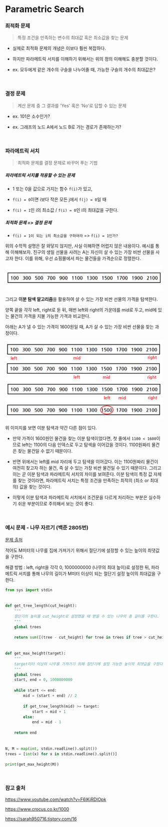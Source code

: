 # Parametric Search

### 최적화 문제

> 특정 조건을 만족하는 변수의 최대값 혹은 최소값을 찾는 문제 

- 실제로 최적화 문제의 개념은 이보다 훨씬 복잡하다.

- 하지만 파라메트릭 서치를 이해하기 위해서는 위의 정의 이해해도 충분할 것이다.

- ex. 모두에게 같은 개수의 구슬을 나누어줄 때, 가능한 구슬의 개수의 최대값은?

<br>

### 결정 문제

> 계산 문제 중 그 결과를 'Yes' 혹은 'No'로 답할 수 있는 문제

- ex. 101은 소수인가?

- ex. 그래프의 노드 A에서 노드 B로 가는 경로가 존재하는가?

<br>

### 파라메트릭 서치

> 최적화 문제를 결정 문제로 바꾸어 푸는 기법

##### 파라메트릭 서치를 적용할 수 있는 문제

- 1 또는 0을 값으로 가지는 함수 `f(i)`가 있고,

- `f(i) = 0`이면 i보다 작은 모든 j에서 `f(j) = 0`일 때

- `f(i) = 1`인 i의 최소값 / `f(i) = 0`인 i의 최대값을 구한다.

##### 최적화 문제 => 결정 문제

- `f(i) = 1이 되는 i의 최소값을 구하여라` => `f(i) = 1인가?`

위의 수학적 설명은 잘 와닿지 않지만, 사실 이해하면 어렵지 않은 내용이다. 예시를 통해 이해해보자. 친구의 생일 선물을 사려는 A는 자신이 살 수 있는 가장 비싼 선물을 사고자 한다. 이를 위해, 우선 쇼핑몰에서 파는 물건들을 가격순으로 정렬한다.

![](algorithm.assets/parametric01.png)

그리고 **이분 탐색 알고리즘**을 활용하여 살 수 있는 가장 비싼 선물의 가격을 탐색한다. 

양쪽 끝을 각각 left, right로 둔 뒤, 매번 left와 right의 가운데를 mid로 두고, mid에 있는 물건의 가격을 지불 가능한 가격과 비교한다. 

아래는 A가 낼 수 있는 가격이 1600원일 때, A가 살 수 있는 가장 비싼 선물을 찾는 과정이다.

![](algorithm.assets/parametric02.png)

위 이미지를 보면 이분 탐색과 약간 다른 점이 있다. 

- 만약 가격이 1600원인 물건을 찾는 이분 탐색이었다면, 첫 줄에서 `1100 < 1600`이므로 left는 1100의 다음 인덱스로 두고 탐색을 이어갔을 것이다. 1100원짜리 물건은 찾는 물건일 수 없기 때문이다.

- 반면 위에서는 left를 mid 자리에 두고 탐색을 이어갔다. 이는 1100원짜리 물건이 여전히 찾고자 하는 물건, 즉 살 수 있는 가장 비싼 물건일 수 있기 때문이다. 그리고 이는 곧 이분 탐색과 파라메트릭 서치의 차이를 보여준다. 이분 탐색이 특정 값 자체를 찾는 것이라면, 파라메트릭 서치는 특정 조건을 만족하는 최적의 (최소 or 최대의) 값을 찾는 것이다. 

- 이렇게 이분 탐색과 파라메트릭 서치에서 조건문을 다르게 처리하는 부분은 실수하기 쉬운 부분이므로 주의해서 보는 것이 좋다.

<br>

### 예시 문제 - 나무 자르기 (백준 2805번)

[문제 출처](https://www.acmicpc.net/problem/2805)

적어도 M미터의 나무를 집에 가져가기 위해서 절단기에 설정할 수 있는 높이의 최댓값을 구한다.

해결 방법 : left, right을 각각 0, 1000000000 (나무의 최대 높이)로 설정한 뒤, 파라메트릭 서치를 통해 나무의 길이가 M미터 이상이 되는 절단기 설정 높이의 최대값을 구한다.

```python
from sys import stdin


def get_tree_length(cut_height):
    """
    절단기의 높이를 cut_height로 설정했을 때 얻을 수 있는 나무의 총 길이를 구한다.
    """
    global trees
    
    return sum([(tree - cut_height) for tree in trees if tree > cut_height])


def get_max_height(target):
    """
    target미터 이상의 나무를 가져가기 위해 절단기에 설정 가능한 높이의 최댓값을 구한다.
    """
    global trees
    start, end = 0, 1000000000

    while start <= end:
        mid = (start + end) // 2

        if get_tree_length(mid) >= target:
            start = mid + 1
        else:
            end = mid - 1

    return end


N, M = map(int, stdin.readline().split())
trees = [int(x) for x in stdin.readline().split()]

print(get_max_height(M))
```

<br>

### 참고 출처

https://www.youtube.com/watch?v=F6lKjRDlOpk

https://www.crocus.co.kr/1000

https://sarah950716.tistory.com/16
